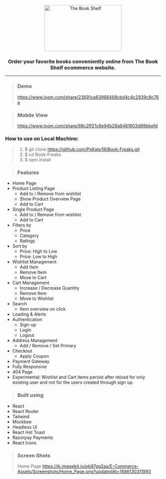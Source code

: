 <div align="center">

<img style="text-align:center" src="https://ik.imagekit.io/pb97gg2as/E-Commerce-Assets/My_project.png?updatedAt=1686063929300" alt="The Book Shelf" height=150 width=250>

### Order your favorite books conveniently online from The Book Shelf ecommerce website.

</div>


----------------

> ### Demo
>  https://www.loom.com/share/23691ca63968468cbd4c4c2939c8c76a

> ### Mobile View
> https://www.loom.com/share/68c2ff21c6e94b28a6481603d99bbefd


### How to use on Local Machine:

> 1. $  git clone https://github.com/PsKalsi19/Book-Freaks.git
> 2. $  cd Book-Freaks
> 3. $  npm install

> ### Features
* Home Page
* Product Listing Page
  * Add to / Remove from wishlist
  * Show Product Overview Page
  * Add to Cart
* Single Product Page
  * Add to / Remove from wishlist
  * Add to Cart
* Filters by
  * Price
  * Category
  * Ratings
* Sort by
  * Price: High to Low
  * Price: Low to High
* Wishlist Management
  * Add Item
  * Remove Item
  * Move to Cart
* Cart Management
  * Increase / Decrease Quantity
  * Remove Item
  * Move to Wishlist
* Search
  * Item overview on click
* Loading & Alerts
* Authentication
  * Sign-up
  * Login
  * Logout
* Address Management
  * Add / Remove / Set Primary
* Checkout
  * Apply Coupon
* Payment Gateway
* Fully Responsive
* 404 Page
* Experimental: Wishlist and Cart items persist after reload for only existing user and not for the users created through sign up.

> ### Built using
* React
* React Router
* Tailwind
* Mockbee
* Headless UI
* React Hot Toast
* Razorpay Payments 
* React Icons



> ### Screen Shots
> 
> Home Page
https://ik.imagekit.io/pb97gg2as/E-Commerce-Assets/Screenshots/Home_Page.png?updatedAt=1686130311993


